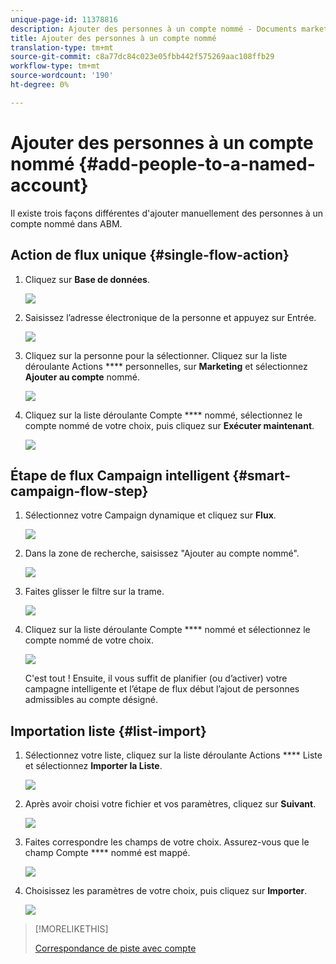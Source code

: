 ```yaml
---
unique-page-id: 11378816
description: Ajouter des personnes à un compte nommé - Documents marketing - Documentation du produit
title: Ajouter des personnes à un compte nommé
translation-type: tm+mt
source-git-commit: c8a77dc84c023e05fbb442f575269aac108ffb29
workflow-type: tm+mt
source-wordcount: '190'
ht-degree: 0%

---
```



# Ajouter des personnes à un compte nommé {#add-people-to-a-named-account}

Il existe trois façons différentes d&#39;ajouter manuellement des personnes à un compte nommé dans ABM.

## Action de flux unique {#single-flow-action}

1. Cliquez sur **Base de données**.

   ![](assets/one-2.png)

1. Saisissez l’adresse électronique de la personne et appuyez sur Entrée.

   ![](assets/two.png)

1. Cliquez sur la personne pour la sélectionner. Cliquez sur la liste déroulante Actions **** personnelles, sur **Marketing** et sélectionnez **Ajouter au compte** nommé.

   ![](assets/three.png)

1. Cliquez sur la liste déroulante Compte **** nommé, sélectionnez le compte nommé de votre choix, puis cliquez sur **Exécuter maintenant**.

   ![](assets/four.png)

## Étape de flux Campaign intelligent {#smart-campaign-flow-step}

1. Sélectionnez votre Campaign dynamique et cliquez sur **Flux**.

   ![](assets/five.png)

1. Dans la zone de recherche, saisissez &quot;Ajouter au compte nommé&quot;.

   ![](assets/six.png)

1. Faites glisser le filtre sur la trame.

   ![](assets/seven.png)

1. Cliquez sur la liste déroulante Compte **** nommé et sélectionnez le compte nommé de votre choix.

   ![](assets/eight.png)

   C&#39;est tout ! Ensuite, il vous suffit de planifier (ou d’activer) votre campagne intelligente et l’étape de flux début l’ajout de personnes admissibles au compte désigné.

## Importation liste {#list-import}

1. Sélectionnez votre liste, cliquez sur la liste déroulante Actions **** Liste et sélectionnez **Importer la Liste**.

   ![](assets/nine.png)

1. Après avoir choisi votre fichier et vos paramètres, cliquez sur **Suivant**.

   ![](assets/ten.png)

1. Faites correspondre les champs de votre choix. Assurez-vous que le champ Compte **** nommé est mappé.

   ![](assets/eleven.png)

1. Choisissez les paramètres de votre choix, puis cliquez sur **Importer**.

   ![](assets/twelve.png)

>[!MORELIKETHIS]
>
>[Correspondance de piste avec compte](/help/marketo/product-docs/account-based-marketing/target/named-accounts/lead-to-account-matching.md)
